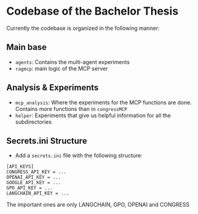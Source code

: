 # Codebase of the Bachelor Thesis

Currently the codebase is organized in the following manner:

## Main base

- `agents`: Contains the multi-agent experiments
- `ragmcp`: main logic of the MCP server

## Analysis & Experiments

- `mcp_analysis`: Where the experiments for the MCP functions are done. Contains more functions than in `congressMCP`
- `helper`: Experiments that give us helpful information for all the subdirectories

## Secrets.ini Structure

- Add a `secrets.ini` file with the following structure:

```
[API_KEYS]
CONGRESS_API_KEY = ...
OPENAI_API_KEY = ...
GOOGLE_API_KEY = ...
GPO_API_KEY = ...
LANGCHAIN_API_KEY = ...
```

The important ones are only LANGCHAIN, GPO, OPENAI and CONGRESS